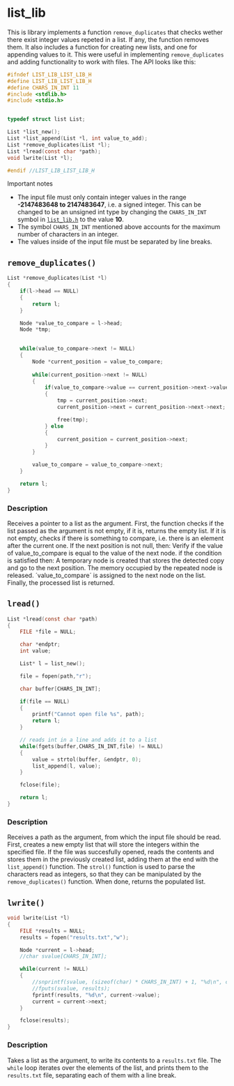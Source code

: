 # list_lib

This is library implements a function `remove_duplicates` that checks wether there exist integer values repeted in a list. If any, the function removes them.
It also includes a function for creating new lists, and one for appending values to it. This were useful in implementing `remove_duplicates` and adding functionality to work with files.
The API looks like this:

```c
#ifndef LIST_LIB_LIST_LIB_H
#define LIST_LIB_LIST_LIB_H
#define CHARS_IN_INT 11
#include <stdlib.h>
#include <stdio.h>


typedef struct list List;

List *list_new();
List *list_append(List *l, int value_to_add);
List *remove_duplicates(List *l);
List *lread(const char *path);
void lwrite(List *l);

#endif //LIST_LIB_LIST_LIB_H
```

Important notes
- The input file must only contain integer values in the range **-2147483648 to 2147483647**, i.e. a signed integer. This can be changed to be an unsigned int type by changing the `CHARS_IN_INT` symbol in [`list_lib.h`](https://github.com/Los-Hackers666/list_lib/blob/main/source_code/list_lib.h) to the value **10**.
- The symbol `CHARS_IN_INT` mentioned above accounts for the maximum number of characters in an integer.
- The values inside of the input file must be separated by line breaks.

## `remove_duplicates()`

```c
List *remove_duplicates(List *l)
{
    if(l->head == NULL)
    {
        return l;
    }

    Node *value_to_compare = l->head;
    Node *tmp;

    
    while(value_to_compare->next != NULL)
    {
        Node *current_position = value_to_compare;
        
        while(current_position->next != NULL)
        {       
            if(value_to_compare->value == current_position->next->value)
            {
                tmp = current_position->next;
                current_position->next = current_position->next->next;

                free(tmp);
            } else 
            {
                current_position = current_position->next;
            }
        }

        value_to_compare = value_to_compare->next;
    }

    return l;
}
```

### Description

Receives a pointer to a list as the argument. 
First, the function checks if the list passed as the argument is not empty, if it is, returns the empty list. If it is not empty, checks if there is something to compare, i.e. there is an element after the current one. If the next position is not null, then:
Verify if the value of value_to_compare is equal to the value of the next node. if the condition is satisfied then: 
A temporary node is created that stores the detected copy and go to the next position. The memory occupied by the repeated node is released.
´value_to_compare´ is assigned to the next node on the list.
Finally, the processed list is returned.

## `lread()`

```c
List *lread(const char *path)
{
    FILE *file = NULL;

    char *endptr;
    int value;

    List* l = list_new();

    file = fopen(path,"r");

    char buffer[CHARS_IN_INT];

    if(file == NULL)
    {
        printf("Cannot open file %s", path);
        return l;
    }

    // reads int in a line and adds it to a list
    while(fgets(buffer,CHARS_IN_INT,file) != NULL)
    {
        value = strtol(buffer, &endptr, 0);
        list_append(l, value);
    }

    fclose(file);

    return l;
}
```

### Description

Receives a path as the argument, from which the input file should be read. 
First, creates a new empty list that will store the integers within the specified file. If the file was succesfully opened, reads the contents and stores them in the previously created list, adding them at the end with the `list_append()` function. 
The `strol()` function is used to parse the characters read as integers, so that they can be manipulated by the `remove_duplicates()` function.
When done, returns the populated list.

## `lwrite()`

```c
void lwrite(List *l)
{
    FILE *results = NULL;
    results = fopen("results.txt","w");

    Node *current = l->head;
    //char svalue[CHARS_IN_INT];

    while(current != NULL)
    {
        //snprintf(svalue, (sizeof(char) * CHARS_IN_INT) + 1, "%d\n", current->value);
        //fputs(svalue, results);
        fprintf(results, "%d\n", current->value);
        current = current->next;
    }

    fclose(results);
}
```

### Description

Takes a list as the argument, to write its contents to a `results.txt` file.
The `while` loop iterates over the elements of the list, and prints them to the `results.txt` file, separating each of them with a line break.


